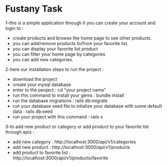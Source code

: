 # Fustany Task
1-this is a simple application through it you can create your account and login to :
   - create products and browse the home page to see other products.
   - you can add/remove products to/from your favorite list.
   - you can display your favorite list product
   - you can filter your home page by categories
   - you can add new categories. 
 
2-here our installation steps to run the project :
  - download the project
  - create your mysql database
  - enter to the peoject : cd "your project name"
  - run this command to install your gems : bundle install
  - run the database migrations : rails db:migrate
  - run your database seed file to intialize your database with some default data : rails db:seed 
  - run your project with this command : rails s
  
3-to add new product or category or add product to your favorite list through apis :
  - add new category : http://localhost:3000/api/v1/categories
  - add new product  : http://localhost:3000/api/v1/products
  - add product to favorite list : http://localhost:3000/api/v1/products/favorite
